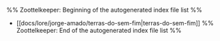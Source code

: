 %% Zoottelkeeper: Beginning of the autogenerated index file list  %%
-  [[docs/lore/jorge-amado/terras-do-sem-fim|terras-do-sem-fim]]
%% Zoottelkeeper: End of the autogenerated index file list  %%
